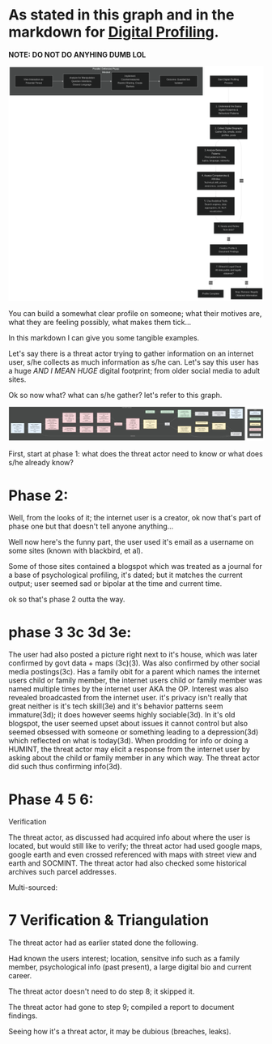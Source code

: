 # As stated in this graph and in the markdown for [Digital Profiling](Digital-Profiling.md#digital-profiling-pipeline).
**NOTE: DO NOT DO ANYHING DUMB LOL**

<p align="center">
<img width="auto" height="auto" alt="Digital Profiling" src="../img/digi-profiling.png" />
</p>

You can build a somewhat clear profile on someone; what their motives are, what they are feeling possibly, what makes them tick...

In this markdown I can give you some tangible examples.

Let's say there is a threat actor trying to gather information on an internet user, s/he collects as much information as s/he can.
Let's say this user has a huge *AND I MEAN HUGE* digital footprint; from older social media to adult sites.

Ok so now what? what can s/he gather? let's refer to this graph.

<p align="center">
<img width="auto" height="auto" alt="Digital Profiling" src="../img/jpg/OSINT-Framework.jpg" />
</p>

First, start at phase 1: what does the threat actor need to know or what does s/he already know?

# Phase 2:

Well, from the looks of it; the internet user is a creator, ok now that's part of phase one but that doesn't tell anyone anything...

Well now here's the funny part, the user used it's email as a username on some sites (known with blackbird, et al).

Some of those sites contained a blogspot which was treated as a journal for a base of psychological profiling, it's dated; but it matches the current output; user seemed sad or bipolar at the time and current time.

ok so that's phase 2 outta the way.

# phase 3 3c 3d 3e:

The user had also posted a picture right next to it's house, which was later confirmed by govt data + maps (3c)(3). Was also confirmed by other social media postings(3c). Has a family obit for a parent which names the internet users child or family member, the internet users child or family member was named multiple times by the internet user AKA the OP. Interest was also revealed broadcasted from the internet user. it's privacy isn't really that great neither is it's tech skill(3e) and it's behavior patterns seem immature(3d); it does however seems highly sociable(3d). In it's old blogspot, the user seemed upset about issues it cannot control but also seemed obsessed with someone or something leading to a depression(3d) which reflected on what is today(3d). When prodding for info or doing a HUMINT, the threat actor may elicit a response from the internet user by asking about the child or family member in any which way. The threat actor did such thus confirming info(3d).


# Phase 4 5 6:

Verification

The threat actor, as discussed had acquired info about where the user is located, but would still like to verify; the threat actor had used google maps, google earth and even crossed referenced with maps with street view and earth and SOCMINT. The threat actor had also checked some historical archives such parcel addresses.

Multi-sourced:

# 7 Verification & Triangulation

The threat actor had as earlier stated done the following.

Had known the users interest; location, sensitve info such as a family member, psychological info (past present), a large digital bio and current career.

The threat actor doesn't need to do step 8; it skipped it.

The threat actor had gone to step 9; compiled a report to document findings.

Seeing how it's a threat actor, it may be dubious (breaches, leaks).
